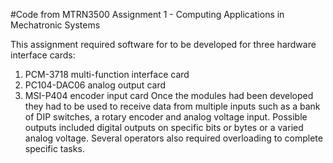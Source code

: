 #Code from MTRN3500 Assignment 1 - Computing Applications in Mechatronic Systems

This assignment required software for to be developed for three hardware interface cards:
1. PCM-3718 multi-function interface card
2. PC104-DAC06 analog output card
3. MSI-P404 encoder input card
Once the modules had been developed they had to be used to receive data from multiple inputs such as a bank of DIP switches, a rotary encoder and analog voltage input. Possible outputs included digital outputs on specific bits or bytes or a varied analog voltage. Several operators also required overloading to complete specific tasks.